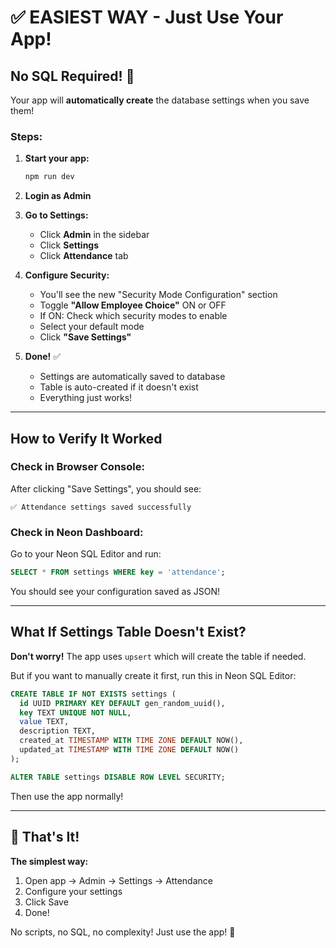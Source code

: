 # ✅ EASIEST WAY - Just Use Your App!

## No SQL Required! 🎉

Your app will **automatically create** the database settings when you save them!

### Steps:

1. **Start your app:**
   ```bash
   npm run dev
   ```

2. **Login as Admin**

3. **Go to Settings:**
   - Click **Admin** in the sidebar
   - Click **Settings**
   - Click **Attendance** tab

4. **Configure Security:**
   - You'll see the new "Security Mode Configuration" section
   - Toggle **"Allow Employee Choice"** ON or OFF
   - If ON: Check which security modes to enable
   - Select your default mode
   - Click **"Save Settings"**

5. **Done!** ✅
   - Settings are automatically saved to database
   - Table is auto-created if it doesn't exist
   - Everything just works!

---

## How to Verify It Worked

### Check in Browser Console:
After clicking "Save Settings", you should see:
```
✅ Attendance settings saved successfully
```

### Check in Neon Dashboard:
Go to your Neon SQL Editor and run:
```sql
SELECT * FROM settings WHERE key = 'attendance';
```

You should see your configuration saved as JSON!

---

## What If Settings Table Doesn't Exist?

**Don't worry!** The app uses `upsert` which will create the table if needed.

But if you want to manually create it first, run this in Neon SQL Editor:

```sql
CREATE TABLE IF NOT EXISTS settings (
  id UUID PRIMARY KEY DEFAULT gen_random_uuid(),
  key TEXT UNIQUE NOT NULL,
  value TEXT,
  description TEXT,
  created_at TIMESTAMP WITH TIME ZONE DEFAULT NOW(),
  updated_at TIMESTAMP WITH TIME ZONE DEFAULT NOW()
);

ALTER TABLE settings DISABLE ROW LEVEL SECURITY;
```

Then use the app normally!

---

## 🚀 That's It!

**The simplest way:**
1. Open app → Admin → Settings → Attendance
2. Configure your settings
3. Click Save
4. Done!

No scripts, no SQL, no complexity! Just use the app! 🎉

